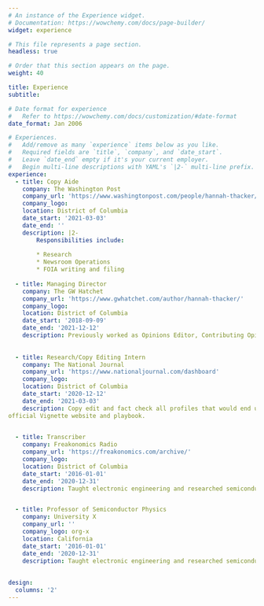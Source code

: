 ```yaml
---
# An instance of the Experience widget.
# Documentation: https://wowchemy.com/docs/page-builder/
widget: experience

# This file represents a page section.
headless: true

# Order that this section appears on the page.
weight: 40

title: Experience
subtitle:

# Date format for experience
#   Refer to https://wowchemy.com/docs/customization/#date-format
date_format: Jan 2006

# Experiences.
#   Add/remove as many `experience` items below as you like.
#   Required fields are `title`, `company`, and `date_start`.
#   Leave `date_end` empty if it's your current employer.
#   Begin multi-line descriptions with YAML's `|2-` multi-line prefix.
experience:
  - title: Copy Aide
    company: The Washington Post
    company_url: 'https://www.washingtonpost.com/people/hannah-thacker/'
    company_logo: 
    location: District of Columbia
    date_start: '2021-03-03'
    date_end: ''
    description: |2-
        Responsibilities include:
        
        * Research
        * Newsroom Operations
        * FOIA writing and filing 
        
  - title: Managing Director
    company: The GW Hatchet 
    company_url: 'https://www.gwhatchet.com/author/hannah-thacker/'
    company_logo: 
    location: District of Columbia
    date_start: '2018-09-09'
    date_end: '2021-12-12'
    description: Previously worked as Opinions Editor, Contributing Opinions Editor and Columnist.
    
    
  - title: Research/Copy Editing Intern
    company: The National Journal
    company_url: 'https://www.nationaljournal.com/dashboard'
    company_logo: 
    location: District of Columbia
    date_start: '2020-12-12'
    date_end: '2021-03-03'
    description: Copy edit and fact check all profiles that would end up being posted on the
official Vignette website and playbook.

    
  - title: Transcriber
    company: Freakonomics Radio
    company_url: 'https://freakonomics.com/archive/'
    company_logo: 
    location: District of Columbia
    date_start: '2016-01-01'
    date_end: '2020-12-31'
    description: Taught electronic engineering and researched semiconductor physics.


  - title: Professor of Semiconductor Physics
    company: University X
    company_url: ''
    company_logo: org-x
    location: California
    date_start: '2016-01-01'
    date_end: '2020-12-31'
    description: Taught electronic engineering and researched semiconductor physics.
    
  
design:
  columns: '2'
---
```

